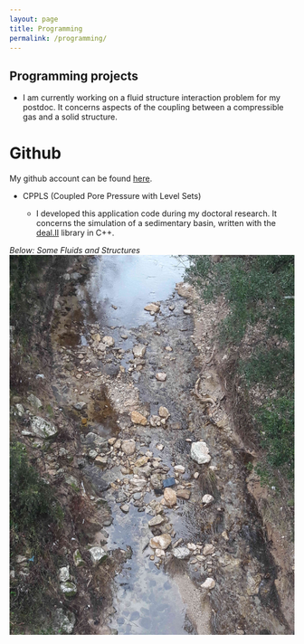 ```yaml
---
layout: page
title: Programming
permalink: /programming/
---
```



## Programming projects

* I am currently working on a fluid structure interaction problem for my postdoc. It concerns aspects of the coupling between a compressible gas and a solid structure.  

# Github

My github account can be found [here](https://github.com/stmcgovern).

* CPPLS (Coupled Pore Pressure with Level Sets)

  * I developed this application code during my doctoral research. It concerns the simulation of a sedimentary basin, written with the [deal.II](https://dealii.org) library in C++.

<!-- * Stefan Phase Change
  * I am developing a didactic simulation code to solve the interface
 -->
<!-- * lattice -->

_Below: Some Fluids and Structures_
![My image Name](/assets/images/river1.jpg)
